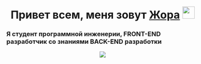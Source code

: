 <h1 align="center">Привет всем, меня зовут <a href="https://vk.com/heritage57" target="_blank">Жора</a> 
<img src="https://github.com/blackcater/blackcater/raw/main/images/Hi.gif" height="32"/></h1>
<h3 width="100%">Я студент программной инженерии, FRONT-END разработчик со знаниями BACK-END разработки</h3>

<p align="center">
  <img  src="https://github.com/hedgehogscods/hedgehogscods/blob/main/assets/CraftyRichEthiopianwolf-mobile.gif"/>
</p>
